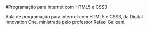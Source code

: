 #Programação para internet com HTML5 e CSS3

Aula de programação para internet com HTML5 e CSS3, da Digital Innovation One, ministrada pelo professor Rafael Galleani.
